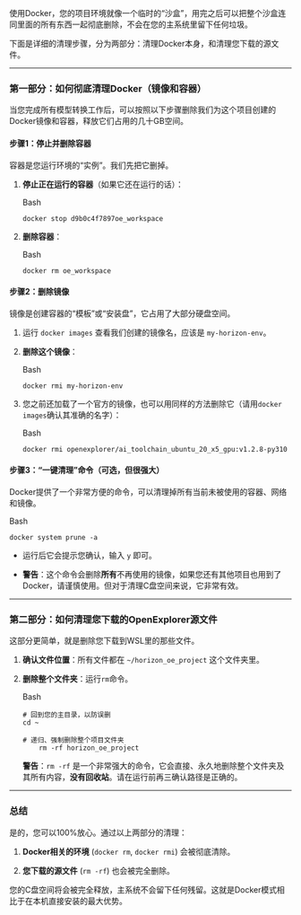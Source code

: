 使用Docker，您的项目环境就像一个临时的“沙盒”，用完之后可以把整个沙盒连同里面的所有东西一起彻底删除，不会在您的主系统里留下任何垃圾。

下面是详细的清理步骤，分为两部分：清理Docker本身，和清理您下载的源文件。

---

### **第一部分：如何彻底清理Docker（镜像和容器）**

当您完成所有模型转换工作后，可以按照以下步骤删除我们为这个项目创建的Docker镜像和容器，释放它们占用的几十GB空间。

#### **步骤1：停止并删除容器**

容器是您运行环境的“实例”。我们先把它删掉。

1. **停止正在运行的容器**（如果它还在运行的话）：
    
    Bash
    
    ```
    docker stop d9b0c4f7897oe_workspace
    ```
    
2. **删除容器**：
    
    Bash
    
    ```
    docker rm oe_workspace
    ```
    

#### **步骤2：删除镜像**

镜像是创建容器的“模板”或“安装盘”，它占用了大部分硬盘空间。

1. 运行 `docker images` 查看我们创建的镜像名，应该是 `my-horizon-env`。
    
2. **删除这个镜像**：
    
    Bash
    
    ```
    docker rmi my-horizon-env
    ```
    
3. 您之前还加载了一个官方的镜像，也可以用同样的方法删除它（请用`docker images`确认其准确的名字）：
    
    Bash
    
    ```
    docker rmi openexplorer/ai_toolchain_ubuntu_20_x5_gpu:v1.2.8-py310
    ```
    

#### **步骤3：“一键清理”命令（可选，但很强大）**

Docker提供了一个非常方便的命令，可以清理掉所有当前未被使用的容器、网络和镜像。

Bash

```
docker system prune -a
```

- 运行后它会提示您确认，输入 `y` 即可。
    
- **警告**：这个命令会删除**所有**不再使用的镜像，如果您还有其他项目也用到了Docker，请谨慎使用。但对于清理C盘空间来说，它非常有效。
    

---

### **第二部分：如何清理您下载的OpenExplorer源文件**

这部分更简单，就是删除您下载到WSL里的那些文件。

1. **确认文件位置**：所有文件都在 `~/horizon_oe_project` 这个文件夹里。
    
2. **删除整个文件夹**：运行`rm`命令。
    
    Bash
    
    ```
    # 回到您的主目录，以防误删
    cd ~
    
    # 递归、强制删除整个项目文件夹
	    rm -rf horizon_oe_project
    ```
    
    **警告**：`rm -rf` 是一个非常强大的命令，它会直接、永久地删除整个文件夹及其所有内容，**没有回收站**。请在运行前再三确认路径是正确的。
    

---

### **总结**

是的，您可以100%放心。通过以上两部分的清理：

1. **Docker相关的环境** (`docker rm`, `docker rmi`) 会被彻底清除。
    
2. **您下载的源文件** (`rm -rf`) 也会被完全删除。
    

您的C盘空间将会被完全释放，主系统不会留下任何残留。这就是Docker模式相比于在本机直接安装的最大优势。